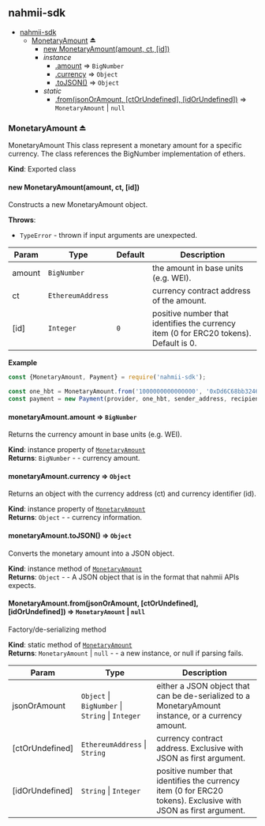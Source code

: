<a name="module_nahmii-sdk"></a>

## nahmii-sdk

* [nahmii-sdk](#module_nahmii-sdk)
    * [MonetaryAmount](#exp_module_nahmii-sdk--MonetaryAmount) ⏏
        * [new MonetaryAmount(amount, ct, [id])](#new_module_nahmii-sdk--MonetaryAmount_new)
        * _instance_
            * [.amount](#module_nahmii-sdk--MonetaryAmount+amount) ⇒ <code>BigNumber</code>
            * [.currency](#module_nahmii-sdk--MonetaryAmount+currency) ⇒ <code>Object</code>
            * [.toJSON()](#module_nahmii-sdk--MonetaryAmount+toJSON) ⇒ <code>Object</code>
        * _static_
            * [.from(jsonOrAmount, [ctOrUndefined], [idOrUndefined])](#module_nahmii-sdk--MonetaryAmount.from) ⇒ <code>MonetaryAmount</code> \| <code>null</code>

<a name="exp_module_nahmii-sdk--MonetaryAmount"></a>

### MonetaryAmount ⏏
MonetaryAmount
This class represent a monetary amount for a specific currency.
The class references the BigNumber implementation of ethers.

**Kind**: Exported class  
<a name="new_module_nahmii-sdk--MonetaryAmount_new"></a>

#### new MonetaryAmount(amount, ct, [id])
Constructs a new MonetaryAmount object.

**Throws**:

- <code>TypeError</code> - thrown if input arguments are unexpected.


| Param | Type | Default | Description |
| --- | --- | --- | --- |
| amount | <code>BigNumber</code> |  | the amount in base units (e.g. WEI). |
| ct | <code>EthereumAddress</code> |  | currency contract address of the amount. |
| [id] | <code>Integer</code> | <code>0</code> | positive number that identifies the currency item (0 for ERC20 tokens). Default is 0. |

**Example**  
```js
const {MonetaryAmount, Payment} = require('nahmii-sdk');

const one_hbt = MonetaryAmount.from('1000000000000000', '0xDd6C68bb32462e01705011a4e2Ad1a60740f217F', 0);
const payment = new Payment(provider, one_hbt, sender_address, recipient_address);
```
<a name="module_nahmii-sdk--MonetaryAmount+amount"></a>

#### monetaryAmount.amount ⇒ <code>BigNumber</code>
Returns the currency amount in base units (e.g. WEI).

**Kind**: instance property of [<code>MonetaryAmount</code>](#exp_module_nahmii-sdk--MonetaryAmount)  
**Returns**: <code>BigNumber</code> - - currency amount.  
<a name="module_nahmii-sdk--MonetaryAmount+currency"></a>

#### monetaryAmount.currency ⇒ <code>Object</code>
Returns an object with the currency address (ct) and currency identifier (id).

**Kind**: instance property of [<code>MonetaryAmount</code>](#exp_module_nahmii-sdk--MonetaryAmount)  
**Returns**: <code>Object</code> - - currency information.  
<a name="module_nahmii-sdk--MonetaryAmount+toJSON"></a>

#### monetaryAmount.toJSON() ⇒ <code>Object</code>
Converts the monetary amount into a JSON object.

**Kind**: instance method of [<code>MonetaryAmount</code>](#exp_module_nahmii-sdk--MonetaryAmount)  
**Returns**: <code>Object</code> - - A JSON object that is in the format that nahmii APIs expects.  
<a name="module_nahmii-sdk--MonetaryAmount.from"></a>

#### MonetaryAmount.from(jsonOrAmount, [ctOrUndefined], [idOrUndefined]) ⇒ <code>MonetaryAmount</code> \| <code>null</code>
Factory/de-serializing method

**Kind**: static method of [<code>MonetaryAmount</code>](#exp_module_nahmii-sdk--MonetaryAmount)  
**Returns**: <code>MonetaryAmount</code> \| <code>null</code> - - a new instance, or null if parsing fails.  

| Param | Type | Description |
| --- | --- | --- |
| jsonOrAmount | <code>Object</code> \| <code>BigNumber</code> \| <code>String</code> \| <code>Integer</code> | either a JSON object that can be de-serialized to a MonetaryAmount instance, or a currency amount. |
| [ctOrUndefined] | <code>EthereumAddress</code> \| <code>String</code> | currency contract address. Exclusive with JSON as first argument. |
| [idOrUndefined] | <code>String</code> \| <code>Integer</code> | positive number that identifies the currency item (0 for ERC20 tokens). Exclusive with JSON as first argument. |


